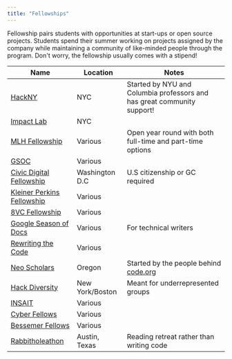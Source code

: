 ```yaml
---
title: "Fellowships"
---
```


Fellowship pairs students with opportunities at start-ups or open source projects. Students spend their summer working on projects assigned by the company while maintaining a community of like-minded people through the program. Don't worry, the fellowship usually comes with a stipend!

| Name                                                                                                      | Location        | Notes                                                                   |
| --------------------------------------------------------------------------------------------------------- | --------------- | ----------------------------------------------------------------------- |
| [HackNY](https://hackny.org/)                                                                             | NYC             | Started by NYU and Columbia professors and has great community support! |
| [Impact Lab](https://www.impactlabs.io/fellowship)                                                        | NYC             |                                                                         |
| [MLH Fellowship](https://fellowship.mlh.io/)                                                              | Various         | Open year round with both full-time and part-time options               |
| [GSOC](https://summerofcode.withgoogle.com/)                                                              | Various         |                                                                         |
| [Civic Digital Fellowship](https://www.codingitforward.com/civic-digital-fellowship)                      | Washington D.C  | U.S citizenship or GC required                                          |
| [Kleiner Perkins Fellowship](https://fellows.kleinerperkins.com/)                                         | Various         |                                                                         |
| [8VC Fellowship](https://www.8vcfellowship.com/)                                                          | Various         |                                                                         |
| [Google Season of Docs](https://developers.google.com/season-of-docs)                                     | Various         | For technical writers                                                   |
| [Rewriting the Code](https://teamrtc.org/signup)                                                          | Various         |                                                                         |
| [Neo Scholars](https://neo.com/scholars#!)                                                                | Oregon          | Started by the people behind [code.org](https://code.org/)              |
| [Hack Diversity](https://www.hackdiversity.com/become-a-fellow)                                           | New York/Boston | Meant for underrepresented groups                                       |
| [INSAIT](https://insait.ai/surf/)                                                                         | Various         |                                                                         |
| [Cyber Fellows](https://engineering.nyu.edu/academics/programs/cybersecurity-ms-online/nyu-cyber-fellows) | Various         |                                                                         |
| [Bessemer Fellows](https://www.bvp.com/bessemer-fellows)                                                  | Various         |                                                                         |
| [Rabbitholeathon](hhttps://www.rabbitholeathon.com/)                                                      | Austin, Texas   | Reading retreat rather than writing code                                |
